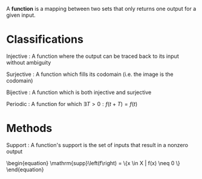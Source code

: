 A **function** is a mapping between two sets that only returns one output for a given input.

# Classifications

Injective
  : A function where the output can be traced back to its input without ambiguity
  
Surjective
  : A function which fills its codomain (i.e. the image is the codomain)
  
Bijective
  : A function which is both injective and surjective

Periodic
  : A function for which $\exists T > 0: f(t+T)=f(t)$

# Methods

Support
  : A function's support is the set of inputs that result in a nonzero output
  
\begin{equation}
\mathrm{supp}\left(f\right) = \\{x \in X | f(x) \neq 0 \\}
\end{equation}